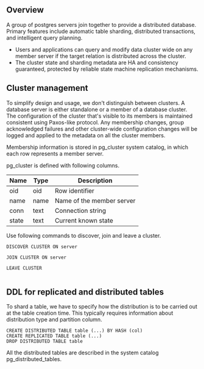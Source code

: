 ## Overview

A group of postgres servers join together to provide a distributed database.
Primary features include automatic table sharding, distributed transactions, 
and intelligent query planning.

- Users and applications can query and modify data cluster wide on any member
server if the target relation is distributed across the cluster. 
- The cluster state and sharding metadata are HA and consistency guaranteed, 
protected by reliable state machine replication mechanisms.


## Cluster management

To simplify design and usage, we don't distinguish between clusters. A database
server is either standalone or a member of a database cluster. The configuration
of the cluster that's visible to its members is maintained consistent using
Paxos-like protocol. Any membership changes, group acknowledged failures and
other cluster-wide configuration changes will be logged and applied to the
metadata on all the cluster members. 

Membership information is stored in pg_cluster system catalog, in which each
row represents a member server.

pg_cluster is defined with following columns.

| Name     | Type          | Description              |
|----------|---------------|--------------------------|
| oid      | oid           | Row identifier           |
| name     | name          | Name of the member server|
| conn     | text          | Connection string        |
| state    | text          | Current known state      |

Use following commands to discover, join and leave a cluster.

```
DISCOVER CLUSTER ON server

JOIN CLUSTER ON server

LEAVE CLUSTER
 
```

## DDL for replicated and distributed tables

To shard a table, we have to specify how the distribution is to be carried out
at the table creation time. This typically requires information about 
distribution type and partition column. 

```
CREATE DISTRIBUTED TABLE table (...) BY HASH (col)
CREATE REPLICATED TABLE table (...)
DROP DISTRIBUTED TABLE table  
```

All the distributed tables are described in the system catalog pg_distributed_tables. 


